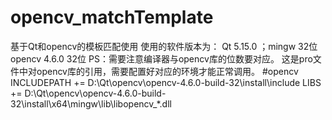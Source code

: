 # opencv_matchTemplate
基于Qt和opencv的模板匹配使用
使用的软件版本为：
  Qt 5.15.0 ；mingw 32位
  opencv 4.6.0 32位
PS：需要注意编译器与opencv库的位数要对应。
这是pro文件中对opencv库的引用，需要配置好对应的环境才能正常调用。
#opencv
INCLUDEPATH += D:\Qt\opencv\opencv-4.6.0-build-32\install\include
LIBS += D:\Qt\opencv\opencv-4.6.0-build-32\install\x64\mingw\lib\libopencv_*.dll
